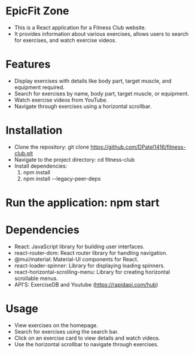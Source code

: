 # EpicFit Zone 

- This is a React application for a Fitness Club website. 
- It provides information about various exercises, allows users to search for exercises, and watch exercise videos.

# Features

- Display exercises with details like body part, target muscle, and equipment required.
- Search for exercises by name, body part, target muscle, or equipment.
- Watch exercise videos from YouTube.
- Navigate through exercises using a horizontal scrollbar.

# Installation

- Clone the repository: git clone https://github.com/DPatel1416/fitness-club.git
- Navigate to the project directory: cd fitness-club
- Install dependencies: 
    1. npm install
    2. npm install --legacy-peer-deps

# Run the application: npm start

# Dependencies

- React: JavaScript library for building user interfaces.
- react-router-dom: React router library for handling navigation.
- @mui/material: Material-UI components for React.
- react-loader-spinner: Library for displaying loading spinners.
- react-horizontal-scrolling-menu: Library for creating horizontal scrollable menus.
- API'S: ExerciseDB and Youtube (https://rapidapi.com/hub)

# Usage

- View exercises on the homepage.
- Search for exercises using the search bar.
- Click on an exercise card to view details and watch videos.
- Use the horizontal scrollbar to navigate through exercises.
